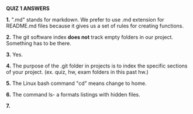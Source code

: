 **QUIZ 1 ANSWERS**

**1.** ".md" stands for markdown. We prefer to use .md extension for README.md files because it gives us a set of rules for creating functions.  

**2.**  The git software index **does not** track empty folders in our project. Something has to be there.  

**3.**  Yes. 

**4.**  The purpose of the .git folder in projects is to index the specific sections of your project. (ex. quiz, hw, exam folders in this past hw.)  

**5.** The Linux bash command "cd" means change to home.  

**6.**  The command ls- a formats listings with hidden files.  

**7.** 
